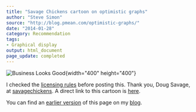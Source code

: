 ```yaml
---
title: "Savage Chickens cartoon on optimistic graphs"
author: "Steve Simon"
source: "http://blog.pmean.com/optimistic-graphs/"
date: "2014-01-28"
category: Recommendation
tags:
- Graphical display
output: html_document
page_update: completed
---
```


![Business Looks
Good](https://www.savagechickens.com/wp-content/uploads/chickengraphs.jpg){width="400" height="400"}

<!---more--->

I checked the [licensing rules][sav1] before posting this. Thank you, Doug Savage, at [savagechickens][sav2]. A direct link to this cartoon is [here][sav3].

You can find an [earlier version][sim1] of this page on my [blog][sim2].

[sim1]: http://blog.pmean.com/optimistic-graphs/
[sim2]: http://blog.pmean.com

[sav1]: http://www.savagechickens.com/rates
[sav2]: http://www.savagechickens.com/
[sav3]: http://www.savagechickens.com/2014/01/business-looks-good.html